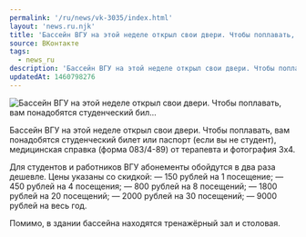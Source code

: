 ```yaml
---
permalink: '/ru/news/vk-3035/index.html'
layout: 'news.ru.njk'
title: 'Бассейн ВГУ на этой неделе открыл свои двери. Чтобы поплавать, вам понадобятся студенческий бил'
source: ВКонтакте
tags:
  - news_ru
description: 'Бассейн ВГУ на этой неделе открыл свои двери. Чтобы поплавать, вам понадобятся студенческий бил…'
updatedAt: 1460798276
---
```

![Бассейн ВГУ на этой неделе открыл свои двери. Чтобы поплавать, вам понадобятся студенческий бил…](https://sun9-55.userapi.com/impf/c631419/v631419484/25629/MFVTOvp3J-U.jpg?size=960x719&quality=96&proxy=1&sign=bb0818d8617cd4f8715854170684ce2d&c_uniq_tag=aJQpyGMUrZGzwpBssf9Tx_P3mNMj091g5eAbx9q27Gc&type=album)

Бассейн ВГУ на этой неделе открыл свои двери. Чтобы поплавать, вам понадобятся студенческий билет или паспорт (если вы не студент), медицинская справка (форма 083/4-89) от терапевта и фотография 3х4.

Для студентов и работников ВГУ абонементы обойдутся в два раза дешевле. Цены указаны со скидкой:
— 150 рублей на 1 посещение;
— 450 рублей на 4 посещения;
— 800 рублей на 8 посещений;
— 1800 рублей на 20 посещений;
— 2000 рублей на 30 посещений;
— 9000 рублей на весь год.

Помимо, в здании бассейна находятся тренажёрный зал и столовая.
